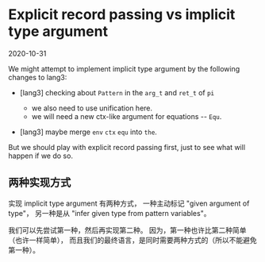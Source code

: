 # Explicit record passing vs implicit type argument

2020-10-31

We might attempt to implement implicit type argument
by the following changes to lang3:

- [lang3] checking about `Pattern` in the `arg_t` and `ret_t` of `pi`
  - we also need to use unification here.
  - we will need a new ctx-like argument for equations -- `Equ`.

- [lang3] maybe merge `env` `ctx` `equ` into `the`.

But we should play with explicit record passing first,
just to see what will happen if we do so.

## 两种实现方式

实现 implicit type argument 有两种方式，
一种主动标记 "given argument of type"，
另一种是从 "infer given type from pattern variables"。

我们可以先尝试第一种，然后再实现第二种。
因为，第一种也许比第二种简单（也许一样简单），
而且我们的最终语言，是同时需要两种方式的（所以不能避免第一种）。
